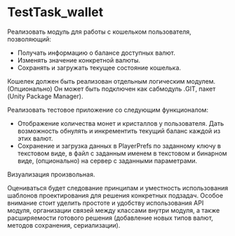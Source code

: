 # TestTask_wallet

Реализовать модуль для работы с кошельком пользователя, позволяющий:
- Получать информацию о балансе доступных валют.
- Изменять значение конкретной валюты.
- Сохранять и загружать текущее состояние кошелька.

Кошелек должен быть реализован отдельным логическим модулем.
(Опционально) Он может быть подключен как сабмодуль .GIT, пакет (Unity Package Manager).

Реализовать тестовое приложение со следующим функционалом:
- Отображение количества монет и кристаллов у пользователя. Дать возможность обнулять и инкрементить текущий баланс каждой из этих валют.
- Сохранение и загрузка данных в PlayerPrefs по заданному ключу в текстовом виде, в файл с заданным именем в текстовом и бинарном виде, (опционально) на сервер с заданными параметрами.

Визуализация произвольная.

Оцениваться будет следование принципам и уместность использования шаблонов проектирования для решения конкретных подзадач. Особое внимание стоит уделить простоте и удобству использования API модуля, организации связей между классами внутри модуля, а также расширяемости готового решения (добавление новых типов валют, методов сохранения, сериализации).

